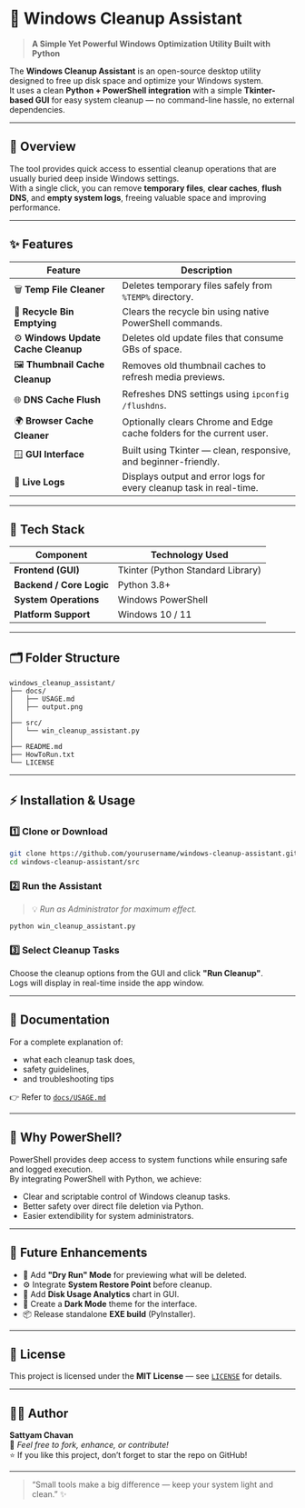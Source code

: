 # 🧹 Windows Cleanup Assistant  
> **A Simple Yet Powerful Windows Optimization Utility Built with Python**

The **Windows Cleanup Assistant** is an open-source desktop utility designed to free up disk space and optimize your Windows system.  
It uses a clean **Python + PowerShell integration** with a simple **Tkinter-based GUI** for easy system cleanup — no command-line hassle, no external dependencies.

---

## 🚀 Overview

The tool provides quick access to essential cleanup operations that are usually buried deep inside Windows settings.  
With a single click, you can remove **temporary files**, **clear caches**, **flush DNS**, and **empty system logs**, freeing valuable space and improving performance.

---

## ✨ Features

| Feature | Description |
|----------|-------------|
| 🗑️ **Temp File Cleaner** | Deletes temporary files safely from `%TEMP%` directory. |
| 🔁 **Recycle Bin Emptying** | Clears the recycle bin using native PowerShell commands. |
| ⚙️ **Windows Update Cache Cleanup** | Deletes old update files that consume GBs of space. |
| 🖼️ **Thumbnail Cache Cleanup** | Removes old thumbnail caches to refresh media previews. |
| 🌐 **DNS Cache Flush** | Refreshes DNS settings using `ipconfig /flushdns`. |
| 🌍 **Browser Cache Cleaner** | Optionally clears Chrome and Edge cache folders for the current user. |
| 🪟 **GUI Interface** | Built using Tkinter — clean, responsive, and beginner-friendly. |
| 📄 **Live Logs** | Displays output and error logs for every cleanup task in real-time. |

---

## 🧠 Tech Stack

| Component | Technology Used |
|------------|----------------|
| **Frontend (GUI)** | Tkinter (Python Standard Library) |
| **Backend / Core Logic** | Python 3.8+ |
| **System Operations** | Windows PowerShell |
| **Platform Support** | Windows 10 / 11 |

---

## 🗂️ Folder Structure

```
windows_cleanup_assistant/
├── docs/
│   ├── USAGE.md
│   ├── output.png
│
├── src/
│   └── win_cleanup_assistant.py
│
├── README.md
├── HowToRun.txt
└── LICENSE
```

---

## ⚡ Installation & Usage

### 1️⃣ Clone or Download
```bash
git clone https://github.com/yourusername/windows-cleanup-assistant.git
cd windows-cleanup-assistant/src
```

### 2️⃣ Run the Assistant
> 💡 *Run as Administrator for maximum effect.*

```bash
python win_cleanup_assistant.py
```

### 3️⃣ Select Cleanup Tasks
Choose the cleanup options from the GUI and click **"Run Cleanup"**.  
Logs will display in real-time inside the app window.

---

## 📘 Documentation

For a complete explanation of:
- what each cleanup task does,  
- safety guidelines,  
- and troubleshooting tips  

👉 Refer to [`docs/USAGE.md`](docs/USAGE.md)

---

## 🧩 Why PowerShell?

PowerShell provides deep access to system functions while ensuring safe and logged execution.  
By integrating PowerShell with Python, we achieve:
- Clear and scriptable control of Windows cleanup tasks.  
- Better safety over direct file deletion via Python.  
- Easier extendibility for system administrators.

---

## 🧱 Future Enhancements

- 🧰 Add **"Dry Run" Mode** for previewing what will be deleted.  
- ⚙️ Integrate **System Restore Point** before cleanup.  
- 💾 Add **Disk Usage Analytics** chart in GUI.  
- 🌈 Create a **Dark Mode** theme for the interface.  
- 📦 Release standalone **EXE build** (PyInstaller).

---

## 📄 License

This project is licensed under the **MIT License** — see [`LICENSE`](LICENSE) for details.

---

## 👨‍💻 Author

**Sattyam Chavan**  
📧 *Feel free to fork, enhance, or contribute!*  
⭐ If you like this project, don’t forget to star the repo on GitHub!

---

> “Small tools make a big difference — keep your system light and clean.” ✨
